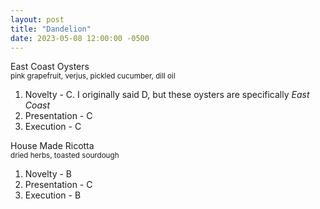 ```yaml
---
layout: post
title: "Dandelion"
date: 2023-05-08 12:00:00 -0500
---
```



East Coast Oysters \
<sub>pink grapefruit, verjus, pickled cucumber, dill oil</sub>

1. Novelty - C. I originally said D, but these oysters are specifically *East Coast*
3. Presentation - C
4. Execution - C


House Made Ricotta \
<sub>dried herbs, toasted sourdough</sub>

1. Novelty - B
2. Presentation - C
3. Execution - B
